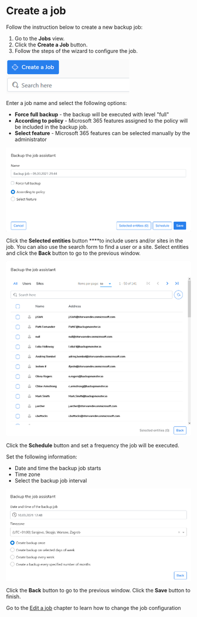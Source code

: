 # Create a job

Follow the instruction below to create a new backup job:

1. Go to the **Jobs** view. 
2. Click the **Create a Job** button.
3. Follow the steps of the wizard to configure the job.

![](../../../../.gitbook/assets/kodo-cloud-administration-backup05.png)

Enter a job name and select the following options:

* **Force full backup** - the backup will be executed with level "full"
* **According to policy** - Microsoft 365 features assigned to the policy will be included in the backup job.
* **Select feature** - Microsoft 365 features can be selected manually by the administrator

![](../../../../.gitbook/assets/kodo-cloud-job-01.png)

Click the **Selected entities** button ****to include users and/or sites in the job. You can also use the search form to find a user or a site. Select entities and click the **Back** button to go to the previous window.

![](../../../../.gitbook/assets/image%20%2815%29.png)

Click the **Schedule** button and set a frequency the job will be executed.

Set the following information:

* Date and time the backup job starts
* Time zone
* Select the backup job interval

![](../../../../.gitbook/assets/image%20%2818%29.png)

Click the **Back** button to go to the previous window. Click the **Save** button to finish.

Go to the [Edit a job](../../../../administration/jobs/edit-a-job.md) chapter to learn how to change the job configuration

